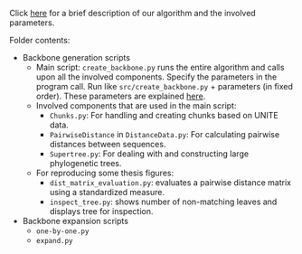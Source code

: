 Click [here](//README.md) for a brief description of our algorithm and the involved parameters.

Folder contents:
* Backbone generation scripts
    * Main script: `create_backbone.py` runs the entire algorithm and calls upon all the involved components. Specify the parameters in the program call. Run like `src/create_backbone.py` + parameters (in fixed order). These parameters are explained [here](//README.md).
    * Involved components that are used in the main script:
        * `Chunks.py`: For handling and creating chunks based on UNITE data.
        * `PairwiseDistance` in `DistanceData.py`: For calculating pairwise distances between sequences.
        * `Supertree.py`: For dealing with and constructing large phylogenetic trees.
    * For reproducing some thesis figures:
        * `dist_matrix_evaluation.py`: evaluates a pairwise distance matrix using a standardized measure.
        * `inspect_tree.py`: shows number of non-matching leaves and displays tree for inspection.
* Backbone expansion scripts
    * `one-by-one.py`
    * `expand.py`